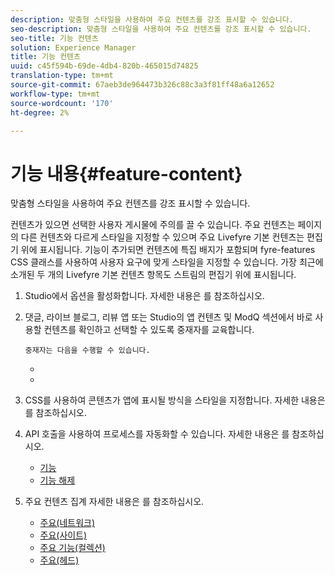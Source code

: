 ```yaml
---
description: 맞춤형 스타일을 사용하여 주요 컨텐츠를 강조 표시할 수 있습니다.
seo-description: 맞춤형 스타일을 사용하여 주요 컨텐츠를 강조 표시할 수 있습니다.
seo-title: 기능 컨텐츠
solution: Experience Manager
title: 기능 컨텐츠
uuid: c45f594b-69de-4db4-820b-465015d74825
translation-type: tm+mt
source-git-commit: 67aeb3de964473b326c88c3a3f81ff48a6a12652
workflow-type: tm+mt
source-wordcount: '170'
ht-degree: 2%

---
```



# 기능 내용{#feature-content}

맞춤형 스타일을 사용하여 주요 컨텐츠를 강조 표시할 수 있습니다.

컨텐츠가 있으면 선택한 사용자 게시물에 주의를 끌 수 있습니다. 주요 컨텐츠는 페이지의 다른 컨텐츠와 다르게 스타일을 지정할 수 있으며 주요 Livefyre 기본 컨텐츠는 편집기 위에 표시됩니다. 기능이 추가되면 컨텐츠에 특집 배지가 포함되며 fyre-features CSS 클래스를 사용하여 사용자 요구에 맞게 스타일을 지정할 수 있습니다. 가장 최근에 소개된 두 개의 Livefyre 기본 컨텐츠 항목도 스트림의 편집기 위에 표시됩니다.

1. Studio에서 옵션을 활성화합니다. 자세한 내용은 [](../c-app-customizations/t-enable-featuring-content-in-studio.md#t_enable_featuring_content_in_studio)를 참조하십시오.
1. 댓글, 라이브 블로그, 리뷰 앱 또는 Studio의 앱 컨텐츠 및 ModQ 섹션에서 바로 사용할 컨텐츠를 확인하고 선택할 수 있도록 중재자를 교육합니다.

       중재자는 다음을 수행할 수 있습니다.
   
   * [](../c-app-customizations/t-select-content-to-feature-from-studio.md#select_content_to_feature_from_studio)
   * [](../c-app-customizations/t-select-content-to-feature.md#t_select_content_to_feature)

1. CSS를 사용하여 콘텐츠가 앱에 표시될 방식을 스타일을 지정합니다. 자세한 내용은 [](../c-app-customizations/c-use-css-to-style-featured-content.md#c_use_css_to_style_featured_content)를 참조하십시오.
1. API 호출을 사용하여 프로세스를 자동화할 수 있습니다. 자세한 내용은 [](../c-app-customizations/c-feature-apis.md#c_feature_apis)를 참조하십시오.

   * [기능](#c_feature_apis/section_jpw_nqw_xz)
   * [기능 해제](#c_feature_apis/section_knh_mqw_xz)

1. 주요 컨텐츠 집계 자세한 내용은 [](../c-app-customizations/c-aggregated-featured-content-using-the-featured-apis.md#c_aggregated_featured_content_using_the_featured_apis)를 참조하십시오.

   * [주요(네트워크)](#c_aggregated_featured_content_using_the_featured_apis/section_cgm_1nw_xz)
   * [주요(사이트)](#c_aggregated_featured_content_using_the_featured_apis/section_lq5_ymw_xz)
   * [주요 기능(컬렉션)](#c_aggregated_featured_content_using_the_featured_apis/section_kgc_xmw_xz)
   * [주요(헤드)](#c_aggregated_featured_content_using_the_featured_apis/section_n4b_lmw_xz)

